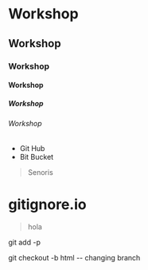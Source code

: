 # Workshop 
## Workshop
### Workshop
#### Workshop
##### Workshop
###### Workshop

- Git Hub
- Bit Bucket

> Senoris

# gitignore.io

> hola

git add -p 

git checkout -b html -- changing branch